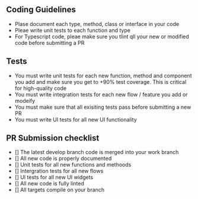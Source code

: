 ## Coding Guidelines
- Plase document each type, method, class or interface in your code
- Pleae write unit tests to each function and type
- For Typescript code, pleae make sure you tlint qll your new or modified code before submitting a PR

## Tests
- You must write unit tests for each new function, method and component you add and make sure you get to +90% test coverage. This is critical for high-quality code
- You must write integration tests for each new flow / feature you add or modeify
- You must make sure that all exisiting tests pass before submitting a new PR
- You must write UI tests for all new UI functionality

## PR Submission checklist
- [] The latest develop branch code is merged into your work branch
- [] All new code is properly documented
- [] Unit tests for all new functions and methoods
- [] Intergration tests for all new flows
- [] UI tests for all new UI widgets
- [] All new code is fully linted
- [] All targets compile on your branch
